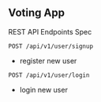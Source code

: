 ## Voting App

REST API Endpoints Spec

```
POST /api/v1/user/signup
```

- register new user

```
POST /api/v1/user/login
```

- login new user
